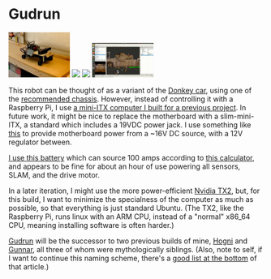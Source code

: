 # Gudrun

<a href="doc/headshot.jpg"><img src="doc/headshot.jpg" width="24%" /></a>
<img src="doc/entries/1_small.gif" width="24%" />
<img src="doc/entries/2_small.gif" width="24%" />
<a href="https://youtu.be/KhBlflgKe1Q?t=81"><img src="doc/entries/teb_demo.gif" width="24%" /></a>

This robot can be thought of as a variant of the [Donkey car](http://www.donkeycar.com/), using one of the [recommended chassis](https://hobbyking.com/en_us/trooper-pro-4x4-1-10-brushless-sct-arr.html). 
However, instead of controlling it with a Raspberry Pi, I use [a mini-ITX computer I built for a previous project](https://pcpartpicker.com/user/tsbertalan/saved/#view=dk9GXL). In future work, it might be nice to replace the motherboard with a slim-mini-ITX, a standard which includes a 19VDC power jack. I use something like [this](https://www.amazon.com/dp/B005TWE6B8/?coliid=I3T66Y7O6B2HJK&colid=3LRY6AZNFBVCM&psc=0&ref_=lv_ov_lig_dp_it) to provide motherboard power from a ~16V DC source, with a 12V regulator between.

[I use this battery](https://hobbyking.com/en_us/multistar-high-capacity-4s-10000mah-multi-rotor-lipo-pack.html) which can source 100 amps according to [this calculator](https://www.kritikalmass.net/battery-calculator/index.php), and appears to be fine for about an hour of use powering all sensors, SLAM, and the drive motor.

In a later iteration, I might use the more power-efficient [Nvidia TX2](https://devtalk.nvidia.com/default/topic/1024102/jetson-tx2/jetson-tx2-power-consumption/), but, for this build, I want to minimize the specialness of the computer as much as possible, so that everything is just standard Ubuntu. (The TX2, like the Raspberry Pi, runs linux with an ARM CPU, instead of a "normal" x86_64 CPU, meaning installing software is often harder.)

[Gudrun](https://en.wikipedia.org/wiki/Gudrun) will be the successor to two previous builds of mine, [Hogni](https://github.com/tsbertalan/hogni) and [Gunnar](https://github.com/tsbertalan/gunnar), all three of whom were mythologically siblings. (Also, note to self, if I want to continue this naming scheme, there's a [good list at the bottom](https://en.wikipedia.org/wiki/Gudrun#Family_relations) of that article.)

